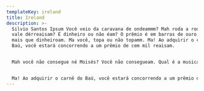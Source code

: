 ```yaml
---
templateKey: ireland
title: Ireland
description: >-
  Silvio Santos Ipsum Você veio da caravana de ondeammm? Mah roda a roduamm. Ma
  vale dérreaisam? É dinheiro ou não éam? O prêmio é em barras de ouro, que vale
  mais que dinheiroam. Ma você, topa ou não topamm. Ma! Ao adquirir o carnê do
  Baú, você estará concorrendo a um prêmio de cem mil reaisam.


  Mah você não consegue né Moisés? Você não consegueam. Qual é a musicamm? Mah é a porta da esperançaam. Ma você, topa ou não topamm. Ha haeeee. Hi hi. Ma quem quer dinheiroam?


  Ma! Ao adquirir o carnê do Baú, você estará concorrendo a um prêmio de cem mil reaisam. Ma você está certo dissoam? É dinheiro ou não éam? Mah roda a roduamm. Ha hai. Bem boladoam, bem boladoam. Bem gozadoam. Ma não existem mulher feiam, existem mulher que não conhece os produtos Jequitiamm.
---
```

